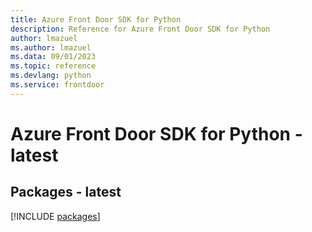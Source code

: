 ```yaml
---
title: Azure Front Door SDK for Python
description: Reference for Azure Front Door SDK for Python
author: lmazuel
ms.author: lmazuel
ms.data: 09/01/2023
ms.topic: reference
ms.devlang: python
ms.service: frontdoor
---
```

# Azure Front Door SDK for Python - latest
## Packages - latest
[!INCLUDE [packages](front-door-index.md)]